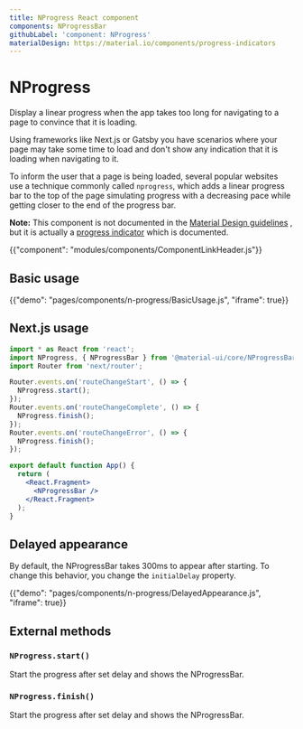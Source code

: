 ```yaml
---
title: NProgress React component
components: NProgressBar
githubLabel: 'component: NProgress'
materialDesign: https://material.io/components/progress-indicators
---
```


# NProgress

<p class="description">Display a linear progress when the app takes too long for navigating to a page to convince that it is loading.</p>

Using frameworks like Next.js or Gatsby you have scenarios where your page may take some time to
load and don't show any indication that it is loading when navigating to it.

To inform the user that a page is being loaded, several popular websites use a technique
commonly called `nprogress`, which adds a linear progress bar to the top of the page simulating
progress with a decreasing pace while getting closer to the end of the progress bar.

**Note:** This component is not documented in the [Material Design guidelines](https://material.io/)
, but it is actually a [progress indicator](https://material.io/components/progress-indicators)
which is documented.

{{"component": "modules/components/ComponentLinkHeader.js"}}

## Basic usage

{{"demo": "pages/components/n-progress/BasicUsage.js", "iframe": true}}

## Next.js usage

```jsx
import * as React from 'react';
import NProgress, { NProgressBar } from '@material-ui/core/NProgressBar';
import Router from 'next/router';

Router.events.on('routeChangeStart', () => {
  NProgress.start();
});
Router.events.on('routeChangeComplete', () => {
  NProgress.finish();
});
Router.events.on('routeChangeError', () => {
  NProgress.finish();
});

export default function App() {
  return (
    <React.Fragment>
      <NProgressBar />
    </React.Fragment>
  );
}
```

## Delayed appearance

By default, the NProgressBar takes 300ms to appear after starting.
To change this behavior, you change the `initialDelay` property.

{{"demo": "pages/components/n-progress/DelayedAppearance.js", "iframe": true}}

## External methods

### `NProgress.start()`

Start the progress after set delay and shows the NProgressBar.

### `NProgress.finish()`

Start the progress after set delay and shows the NProgressBar.
